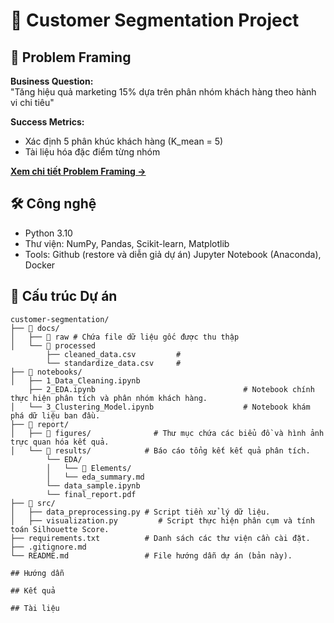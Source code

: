 # 🎯 Customer Segmentation Project

## 📌 Problem Framing 
**Business Question:**  
"Tăng hiệu quả marketing 15% dựa trên phân nhóm khách hàng theo hành vi chi tiêu"

**Success Metrics:**  
- Xác định 5 phân khúc khách hàng (K_mean = 5)  
- Tài liệu hóa đặc điểm từng nhóm
  
[**Xem chi tiết Problem Framing →**](docs/Problem_Framing.md)

## 🛠 **Công nghệ**
- Python 3.10
- Thư viện: NumPy, Pandas, Scikit-learn, Matplotlib
- Tools: Github (restore và diễn giả dự án) Jupyter Notebook (Anaconda), Docker

## 📂 **Cấu trúc Dự án**

```plaintext
customer-segmentation/
├── 📂 docs/
│   ├── 📂 raw # Chứa file dữ liệu gốc được thu thập
│   └── 📂 processed
        ├── cleaned_data.csv         # 
        └── standardize_data.csv     #
├── 📂 notebooks/
│   ├── 1_Data_Cleaning.ipynb
    ├── 2_EDA.ipynb                                 # Notebook chính thực hiện phân tích và phân nhóm khách hàng.
│   └── 3_Clustering_Model.ipynb                    # Notebook khám phá dữ liệu ban đầu.
├── 📂 report/
│   ├── 📂 figures/              # Thư mục chứa các biểu đồ và hình ảnh trực quan hóa kết quả.
│   └── 📂 results/            # Báo cáo tổng kết kết quả phân tích.              
        └── EDA/
        │   └── 📂 Elements/
        │   └── eda_summary.md
        └── data_sample.ipynb
        └── final_report.pdf                
├── 📂 src/
│   ├── data_preprocessing.py # Script tiền xử lý dữ liệu.
│   ├── visualization.py         # Script thực hiện phân cụm và tính toán Silhouette Score.
├── requirements.txt          # Danh sách các thư viện cần cài đặt.
├── .gitignore.md
└── README.md                 # File hướng dẫn dự án (bản này).

## Hướng dẫn

## Kết quả

## Tài liệu
